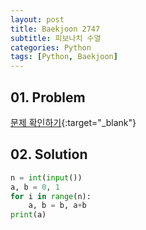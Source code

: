 ```yaml
---
layout: post
title: Baekjoon 2747
subtitle: 피보나치 수열
categories: Python
tags: [Python, Baekjoon]
---
```


## 01. Problem

[문제 확인하기](https://www.acmicpc.net/problem/2747){:target="_blank"}

## 02. Solution

```Python
n = int(input())
a, b = 0, 1
for i in range(n):
    a, b = b, a+b
print(a)
```
